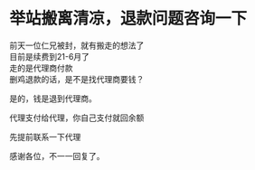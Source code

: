 # 举站搬离清凉，退款问题咨询一下


前天一位仁兄被封，就有搬走的想法了<br />
目前是续费到21-6月了<br />
走的是代理商付款<br />
删鸡退款的话，是不是找代理商要钱？

是的，钱是退到代理商。

代理支付给代理，你自己支付就回余额

先提前联系一下代理

感谢各位，不一一回复了。<br />

